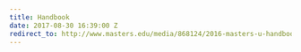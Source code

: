 ```yaml
---
title: Handbook
date: 2017-08-30 16:39:00 Z
redirect_to: http://www.masters.edu/media/868124/2016-masters-u-handbook-updated.pdf
---
```


